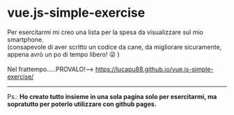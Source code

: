 # vue.js-simple-exercise
Per esercitarmi mi creo una lista per la spesa da visualizzare sul mio smartphone.<br>
(consapevole di aver scritto un codice da cane, da migliorare sicuramente, appena avrò un po di tempo libero! :stuck_out_tongue_winking_eye: )<br><br>
Nel frattempo.....PROVALO!-->  https://lucapu88.github.io/vue.js-simple-exercise/<br><hr>
Ps.: **Ho creato tutto insieme in una sola pagina solo per esercitarmi, ma sopratutto per poterlo utilizzare con github pages.**
